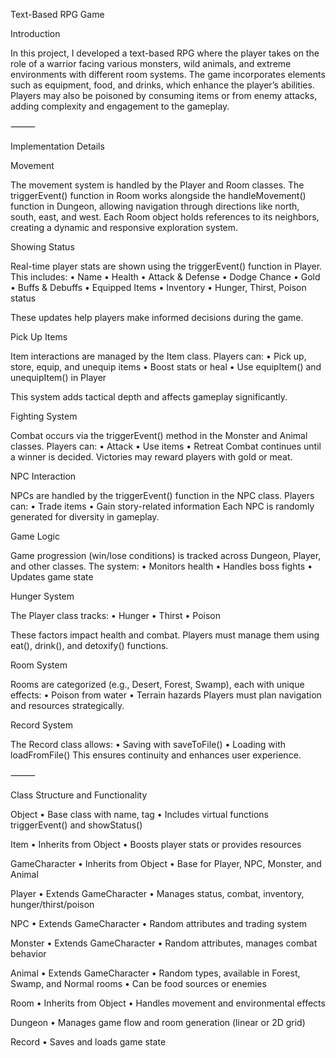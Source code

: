 Text-Based RPG Game

Introduction

In this project, I developed a text-based RPG where the player takes on the role of a warrior facing various monsters, wild animals, and extreme environments with different room systems. The game incorporates elements such as equipment, food, and drinks, which enhance the player’s abilities. Players may also be poisoned by consuming items or from enemy attacks, adding complexity and engagement to the gameplay.

⸻

Implementation Details

Movement

The movement system is handled by the Player and Room classes. The triggerEvent() function in Room works alongside the handleMovement() function in Dungeon, allowing navigation through directions like north, south, east, and west. Each Room object holds references to its neighbors, creating a dynamic and responsive exploration system.

Showing Status

Real-time player stats are shown using the triggerEvent() function in Player. This includes:
	•	Name
	•	Health
	•	Attack & Defense
	•	Dodge Chance
	•	Gold
	•	Buffs & Debuffs
	•	Equipped Items
	•	Inventory
	•	Hunger, Thirst, Poison status

These updates help players make informed decisions during the game.

Pick Up Items

Item interactions are managed by the Item class. Players can:
	•	Pick up, store, equip, and unequip items
	•	Boost stats or heal
	•	Use equipItem() and unequipItem() in Player

This system adds tactical depth and affects gameplay significantly.

Fighting System

Combat occurs via the triggerEvent() method in the Monster and Animal classes. Players can:
	•	Attack
	•	Use items
	•	Retreat
Combat continues until a winner is decided. Victories may reward players with gold or meat.

NPC Interaction

NPCs are handled by the triggerEvent() function in the NPC class. Players can:
	•	Trade items
	•	Gain story-related information
Each NPC is randomly generated for diversity in gameplay.

Game Logic

Game progression (win/lose conditions) is tracked across Dungeon, Player, and other classes. The system:
	•	Monitors health
	•	Handles boss fights
	•	Updates game state

Hunger System

The Player class tracks:
	•	Hunger
	•	Thirst
	•	Poison

These factors impact health and combat. Players must manage them using eat(), drink(), and detoxify() functions.

Room System

Rooms are categorized (e.g., Desert, Forest, Swamp), each with unique effects:
	•	Poison from water
	•	Terrain hazards
Players must plan navigation and resources strategically.

Record System

The Record class allows:
	•	Saving with saveToFile()
	•	Loading with loadFromFile()
This ensures continuity and enhances user experience.

⸻

Class Structure and Functionality

Object
	•	Base class with name, tag
	•	Includes virtual functions triggerEvent() and showStatus()

Item
	•	Inherits from Object
	•	Boosts player stats or provides resources

GameCharacter
	•	Inherits from Object
	•	Base for Player, NPC, Monster, and Animal

Player
	•	Extends GameCharacter
	•	Manages status, combat, inventory, hunger/thirst/poison

NPC
	•	Extends GameCharacter
	•	Random attributes and trading system

Monster
	•	Extends GameCharacter
	•	Random attributes, manages combat behavior

Animal
	•	Extends GameCharacter
	•	Random types, available in Forest, Swamp, and Normal rooms
	•	Can be food sources or enemies

Room
	•	Inherits from Object
	•	Handles movement and environmental effects

Dungeon
	•	Manages game flow and room generation (linear or 2D grid)

Record
	•	Saves and loads game state
